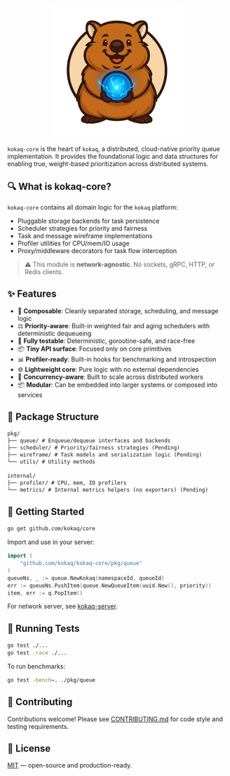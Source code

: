 <div align="center">
  <img height="300" src="https://github.com/kokaq/.github/blob/main/kokaq-core.png?raw=true" alt="cute quokka as kokaq logo"/>
</div>

`kokaq-core` is the heart of `kokaq`, a distributed, cloud-native priority queue implementation. It provides the foundational logic and data structures for enabling true, weight-based prioritization across distributed systems.


<!-- [![Go Reference](https://pkg.go.dev/badge/github.com/kokaq/kokaq-core.svg)](https://pkg.go.dev/github.com/kokaq/kokaq-core) -->
<!-- [![Tests](https://github.com/kokaq/kokaq-core/actions/workflows/test.yml/badge.svg)](https://github.com/kokaq/kokaq-core/actions/workflows/test.yml) -->

## 🔍 What is kokaq-core?

`kokaq-core` contains all domain logic for the `kokaq` platform:
- Pluggable storage backends for task persistence
- Scheduler strategies for priority and fairness
- Task and message wireframe implementations
- Profiler utilities for CPU/mem/IO usage
- Proxy/middleware decorators for task flow interception

> ⚠️ This module is **network-agnostic**. No sockets, gRPC, HTTP, or Redis clients.

## ✨ Features

- 🧩 **Composable**: Cleanly separated storage, scheduling, and message logic
- ⚖️ **Priority-aware**: Built-in weighted fair and aging schedulers with deterministic dequeueing
- 🧪 **Fully testable**: Deterministic, goroutine-safe, and race-free
- 📦 **Tiny API surface**: Focused only on core primitives
- 📊 **Profiler-ready**: Built-in hooks for benchmarking and introspection
- ⚙️ **Lightweight core**: Pure logic with no external dependencies
- 🧵 **Concurrency-aware**: Built to scale across distributed workers
- 📦 **Modular**: Can be embedded into larger systems or composed into services

## 📁 Package Structure

```
pkg/
├── queue/ # Enqueue/dequeue interfaces and backends
├── scheduler/ # Priority/fairness strategies (Pending)
├── wireframe/ # Task models and serialization logic (Pending)
└── utils/ # Utility methods 

internal/
├── profiler/ # CPU, mem, IO profilers
└── metrics/ # Internal metrics helpers (no exporters) (Pending)
```

## 🚀 Getting Started

```bash
go get github.com/kokaq/core
```
Import and use in your server:

```go
import (
    "github.com/kokaq/kokaq-core/pkg/queue"
)
queueNs, _ := queue.NewKokaq(namespaceId, queueId)
err := queueNs.PushItem(queue.NewQueueItem(uuid.New(), priority))
item, err := q.PopItem()
```
For network server, see [kokaq-server](https://github.com/kokaq/kokaq-server).

## 🧪 Running Tests

```bash
go test ./...
go test -race ./...
```
To run benchmarks:
```bash
go test -bench=. ./pkg/queue
```

## 🧱 Contributing

Contributions welcome! Please see [CONTRIBUTING.md](./CONTRIBUTING.md) for code style and testing requirements.

## 📜 License

[MIT](./LICENSE) — open-source and production-ready.

